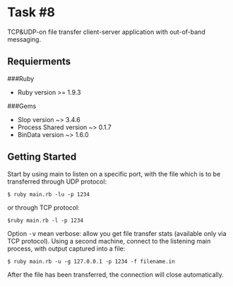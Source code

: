 Task #8
=======

TCP&UDP-on file transfer client-server application with out-of-band messaging.

Requierments
------------

###Ruby

* Ruby version >= 1.9.3

###Gems

* Slop version ~> 3.4.6
* Process Shared version ~> 0.1.7
* BinData version ~> 1.6.0

Getting Started
---------------

Start by using main to listen on a specific port, with the file which is to be transferred through UDP protocol:

    $ ruby main.rb -lu -p 1234

or through TCP protocol:

    $ruby main.rb -l -p 1234

Option <tt>-v</tt> mean verbose: allow you get file transfer stats (available only via TCP protocol).
Using a second machine, connect to the listening main process, with output captured into a file:

    $ ruby main.rb -u -g 127.0.0.1 -p 1234 -f filename.in

After the file has been transferred, the connection will close automatically.